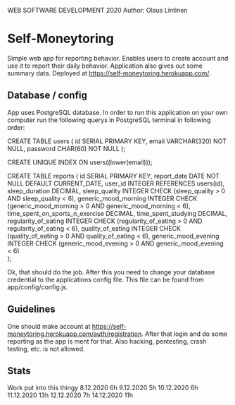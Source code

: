 WEB SOFTWARE DEVELOPMENT 2020
Author: Olaus Lintinen

# Self-Moneytoring
Simple web app for reporting behavior. Enables users to create account and use it to report
their daily behavior. Application also gives out some summary data. Deployed at
https://self-moneytoring.herokuapp.com/.

## Database / config
App uses PostgreSQL database. In order to run this application on your own computer run the following querys in PostgreSQL terminal in following order:


CREATE TABLE users (
  id SERIAL PRIMARY KEY,
  email VARCHAR(320) NOT NULL,
  password CHAR(60) NOT NULL
);

CREATE UNIQUE INDEX ON users((lower(email)));

CREATE TABLE reports (
  id SERIAL PRIMARY KEY,
  report_date DATE NOT NULL DEFAULT CURRENT_DATE,
  user_id INTEGER REFERENCES users(id),
  sleep_duration DECIMAL,
  sleep_quality INTEGER CHECK (sleep_quality > 0 AND sleep_quality < 6),
  generic_mood_morning INTEGER CHECK (generic_mood_morning > 0 AND generic_mood_morning < 6),
  time_spent_on_sports_n_exercise DECIMAL,
  time_spent_studying DECIMAL,
  regularity_of_eating INTEGER CHECK (regularity_of_eating > 0 AND regularity_of_eating < 6),
  quality_of_eating INTEGER CHECK (quality_of_eating > 0 AND quality_of_eating < 6),
  generic_mood_evening INTEGER CHECK (generic_mood_evening > 0 AND generic_mood_evening < 6)  
);


Ok, that should do the job. After this you need to change your database credential to the applications config file. This file can be found from app/config/config.js.


## Guidelines
One should make account at https://self-moneytoring.herokuapp.com/auth/registration. After that login and do some reporting as the app is ment for that. Also hacking, pentesting, crash testing, etc. is not allowed.

## Stats
Work put into this thingy
8.12.2020 6h
9.12.2020 5h
10.12.2020 6h
11.12.2020 13h
12.12.2020 7h
14.12.2020 11h
